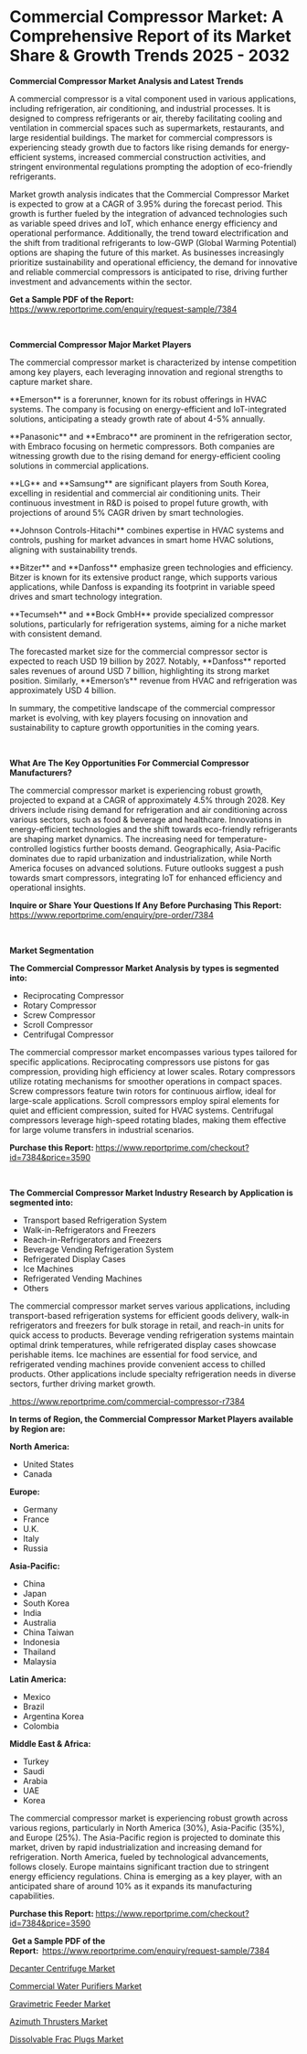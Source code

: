 <p><h1>Commercial Compressor Market: A Comprehensive Report of its Market Share & Growth Trends 2025 - 2032</h1></p><p><strong>Commercial Compressor Market Analysis and Latest Trends</strong></p>
<p><p>A commercial compressor is a vital component used in various applications, including refrigeration, air conditioning, and industrial processes. It is designed to compress refrigerants or air, thereby facilitating cooling and ventilation in commercial spaces such as supermarkets, restaurants, and large residential buildings. The market for commercial compressors is experiencing steady growth due to factors like rising demands for energy-efficient systems, increased commercial construction activities, and stringent environmental regulations prompting the adoption of eco-friendly refrigerants.</p><p>Market growth analysis indicates that the Commercial Compressor Market is expected to grow at a CAGR of 3.95% during the forecast period. This growth is further fueled by the integration of advanced technologies such as variable speed drives and IoT, which enhance energy efficiency and operational performance. Additionally, the trend toward electrification and the shift from traditional refrigerants to low-GWP (Global Warming Potential) options are shaping the future of this market. As businesses increasingly prioritize sustainability and operational efficiency, the demand for innovative and reliable commercial compressors is anticipated to rise, driving further investment and advancements within the sector.</p></p>
<p><strong>Get a Sample PDF of the Report:&nbsp;</strong> <a href="https://www.reportprime.com/enquiry/request-sample/7384?utm_campaign=2041&utm_medium=2&utm_source=Github&utm_content=ia&utm_term=19032025&utm_id=commercial-compressor">https://www.reportprime.com/enquiry/request-sample/7384</a></p>
<p>&nbsp;</p>
<p><strong>Commercial Compressor Major Market Players</strong></p>
<p><p>The commercial compressor market is characterized by intense competition among key players, each leveraging innovation and regional strengths to capture market share. </p><p>**Emerson** is a forerunner, known for its robust offerings in HVAC systems. The company is focusing on energy-efficient and IoT-integrated solutions, anticipating a steady growth rate of about 4-5% annually. </p><p>**Panasonic** and **Embraco** are prominent in the refrigeration sector, with Embraco focusing on hermetic compressors. Both companies are witnessing growth due to the rising demand for energy-efficient cooling solutions in commercial applications.</p><p>**LG** and **Samsung** are significant players from South Korea, excelling in residential and commercial air conditioning units. Their continuous investment in R&D is poised to propel future growth, with projections of around 5% CAGR driven by smart technologies.</p><p>**Johnson Controls-Hitachi** combines expertise in HVAC systems and controls, pushing for market advances in smart home HVAC solutions, aligning with sustainability trends.</p><p>**Bitzer** and **Danfoss** emphasize green technologies and efficiency. Bitzer is known for its extensive product range, which supports various applications, while Danfoss is expanding its footprint in variable speed drives and smart technology integration.</p><p>**Tecumseh** and **Bock GmbH** provide specialized compressor solutions, particularly for refrigeration systems, aiming for a niche market with consistent demand.</p><p>The forecasted market size for the commercial compressor sector is expected to reach USD 19 billion by 2027. Notably, **Danfoss** reported sales revenues of around USD 7 billion, highlighting its strong market position. Similarly, **Emerson’s** revenue from HVAC and refrigeration was approximately USD 4 billion. </p><p>In summary, the competitive landscape of the commercial compressor market is evolving, with key players focusing on innovation and sustainability to capture growth opportunities in the coming years.</p></p>
<p>&nbsp;</p>
<p><strong>What Are The Key Opportunities For Commercial Compressor Manufacturers?</strong></p>
<p><p>The commercial compressor market is experiencing robust growth, projected to expand at a CAGR of approximately 4.5% through 2028. Key drivers include rising demand for refrigeration and air conditioning across various sectors, such as food & beverage and healthcare. Innovations in energy-efficient technologies and the shift towards eco-friendly refrigerants are shaping market dynamics. The increasing need for temperature-controlled logistics further boosts demand. Geographically, Asia-Pacific dominates due to rapid urbanization and industrialization, while North America focuses on advanced solutions. Future outlooks suggest a push towards smart compressors, integrating IoT for enhanced efficiency and operational insights.</p></p>
<p><strong>Inquire or Share Your Questions If Any Before Purchasing This Report:</strong> <a href="https://www.reportprime.com/enquiry/pre-order/7384?utm_campaign=2041&utm_medium=2&utm_source=Github&utm_content=ia&utm_term=19032025&utm_id=commercial-compressor">https://www.reportprime.com/enquiry/pre-order/7384</a></p>
<p>&nbsp;</p>
<p><strong>Market Segmentation</strong></p>
<p><strong>The Commercial Compressor Market Analysis by types is segmented into:</strong></p>
<p><ul><li>Reciprocating Compressor</li><li>Rotary Compressor</li><li>Screw Compressor</li><li>Scroll Compressor</li><li>Centrifugal Compressor</li></ul></p>
<p><p>The commercial compressor market encompasses various types tailored for specific applications. Reciprocating compressors use pistons for gas compression, providing high efficiency at lower scales. Rotary compressors utilize rotating mechanisms for smoother operations in compact spaces. Screw compressors feature twin rotors for continuous airflow, ideal for large-scale applications. Scroll compressors employ spiral elements for quiet and efficient compression, suited for HVAC systems. Centrifugal compressors leverage high-speed rotating blades, making them effective for large volume transfers in industrial scenarios.</p></p>
<p><strong>Purchase this Report:&nbsp;</strong><a href="https://www.reportprime.com/checkout?id=7384&price=3590&utm_campaign=2041&utm_medium=2&utm_source=Github&utm_content=ia&utm_term=19032025&utm_id=commercial-compressor">https://www.reportprime.com/checkout?id=7384&price=3590</a></p>
<p>&nbsp;</p>
<p><strong>The Commercial Compressor Market Industry Research by Application is segmented into:</strong></p>
<p><ul><li>Transport based Refrigeration System</li><li>Walk-in-Refrigerators and Freezers</li><li>Reach-in-Refrigerators and Freezers</li><li>Beverage Vending Refrigeration System</li><li>Refrigerated Display Cases</li><li>Ice Machines</li><li>Refrigerated Vending Machines</li><li>Others</li></ul></p>
<p><p>The commercial compressor market serves various applications, including transport-based refrigeration systems for efficient goods delivery, walk-in refrigerators and freezers for bulk storage in retail, and reach-in units for quick access to products. Beverage vending refrigeration systems maintain optimal drink temperatures, while refrigerated display cases showcase perishable items. Ice machines are essential for food service, and refrigerated vending machines provide convenient access to chilled products. Other applications include specialty refrigeration needs in diverse sectors, further driving market growth.</p></p>
<p><a href="https://www.reportprime.com/commercial-compressor-r7384?utm_campaign=2041&utm_medium=2&utm_source=Github&utm_content=ia&utm_term=19032025&utm_id=commercial-compressor">&nbsp;https://www.reportprime.com/commercial-compressor-r7384</a></p>
<p><strong>In terms of Region, the Commercial Compressor Market Players available by Region are:</strong></p>
<p>
    <p> <strong> North America: </strong>
        <ul>
            <li>United States</li>
            <li>Canada</li>
        </ul>
        </p> 
    <p> <strong> Europe: </strong>
        <ul>
            <li>Germany</li>
            <li>France</li>
            <li>U.K.</li>
            <li>Italy</li>
            <li>Russia</li>
        </ul>
        </p> 
    <p> <strong> Asia-Pacific: </strong>
        <ul>
            <li>China</li>
            <li>Japan</li>
            <li>South Korea</li>
            <li>India</li>
            <li>Australia</li>
            <li>China Taiwan</li>
            <li>Indonesia</li>
            <li>Thailand</li>
            <li>Malaysia</li>
        </ul>
        </p> 
    <p> <strong> Latin America: </strong>
        <ul>
            <li>Mexico</li>
            <li>Brazil</li>
            <li>Argentina Korea</li>
            <li>Colombia</li>
        </ul>
        </p> 
    <p> <strong> Middle East & Africa: </strong>
        <ul>
            <li>Turkey</li>
            <li>Saudi</li>
            <li>Arabia</li>
            <li>UAE</li>
            <li>Korea</li>
        </ul>
    </p>
    </p>
<p><p>The commercial compressor market is experiencing robust growth across various regions, particularly in North America (30%), Asia-Pacific (35%), and Europe (25%). The Asia-Pacific region is projected to dominate this market, driven by rapid industrialization and increasing demand for refrigeration. North America, fueled by technological advancements, follows closely. Europe maintains significant traction due to stringent energy efficiency regulations. China is emerging as a key player, with an anticipated share of around 10% as it expands its manufacturing capabilities.</p></p>
<p><strong>Purchase this Report: </strong><a href="https://www.reportprime.com/checkout?id=7384&price=3590&utm_campaign=2041&utm_medium=2&utm_source=Github&utm_content=ia&utm_term=19032025&utm_id=commercial-compressor">https://www.reportprime.com/checkout?id=7384&price=3590</a></p>
<p>&nbsp;<strong>Get a Sample PDF of the Report:&nbsp;&nbsp;</strong><a href="https://www.reportprime.com/enquiry/request-sample/7384?utm_campaign=2041&utm_medium=2&utm_source=Github&utm_content=ia&utm_term=19032025&utm_id=commercial-compressor">https://www.reportprime.com/enquiry/request-sample/7384</a></p>
<p><strong></strong></p>
<p><p><a href="https://github.com/budenhanelfc/Market-Research-Report-List-1/blob/main/decanter-centrifuge-market.md?utm_campaign=2041&utm_medium=2&utm_source=Github&utm_content=ia&utm_term=19032025&utm_id=commercial-compressor">Decanter Centrifuge Market</a></p><p><a href="https://github.com/cwasicioaie/Market-Research-Report-List-1/blob/main/commercial-water-purifiers-market.md?utm_campaign=2041&utm_medium=2&utm_source=Github&utm_content=ia&utm_term=19032025&utm_id=commercial-compressor">Commercial Water Purifiers Market</a></p><p><a href="https://github.com/handyiongikg/Market-Research-Report-List-1/blob/main/gravimetric-feeder-market.md?utm_campaign=2041&utm_medium=2&utm_source=Github&utm_content=ia&utm_term=19032025&utm_id=commercial-compressor">Gravimetric Feeder Market</a></p><p><a href="https://github.com/nellygussisy/Market-Research-Report-List-1/blob/main/azimuth-thrusters-market.md?utm_campaign=2041&utm_medium=2&utm_source=Github&utm_content=ia&utm_term=19032025&utm_id=commercial-compressor">Azimuth Thrusters Market</a></p><p><a href="https://github.com/cagleplittrw/Market-Research-Report-List-1/blob/main/dissolvable-frac-plugs-market.md?utm_campaign=2041&utm_medium=2&utm_source=Github&utm_content=ia&utm_term=19032025&utm_id=commercial-compressor">Dissolvable Frac Plugs Market</a></p></p>